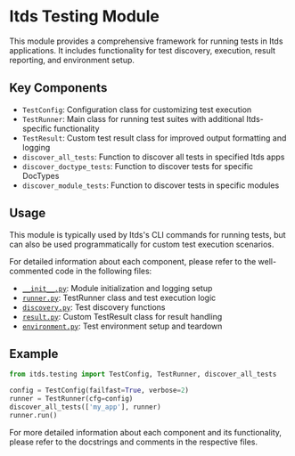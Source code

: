 # Itds Testing Module

This module provides a comprehensive framework for running tests in Itds applications. It includes functionality for test discovery, execution, result reporting, and environment setup.

## Key Components

- `TestConfig`: Configuration class for customizing test execution
- `TestRunner`: Main class for running test suites with additional Itds-specific functionality
- `TestResult`: Custom test result class for improved output formatting and logging
- `discover_all_tests`: Function to discover all tests in specified Itds apps
- `discover_doctype_tests`: Function to discover tests for specific DocTypes
- `discover_module_tests`: Function to discover tests in specific modules

## Usage

This module is typically used by Itds's CLI commands for running tests, but can also be used programmatically for custom test execution scenarios.

For detailed information about each component, please refer to the well-commented code in the following files:

- [`__init__.py`](./__init__.py): Module initialization and logging setup
- [`runner.py`](./runner.py): TestRunner class and test execution logic
- [`discovery.py`](./discovery.py): Test discovery functions
- [`result.py`](./result.py): Custom TestResult class for result handling
- [`environment.py`](./environment.py): Test environment setup and teardown

## Example

```python
from itds.testing import TestConfig, TestRunner, discover_all_tests

config = TestConfig(failfast=True, verbose=2)
runner = TestRunner(cfg=config)
discover_all_tests(['my_app'], runner)
runner.run()
```

For more detailed information about each component and its functionality, please refer to the docstrings and comments in the respective files.
